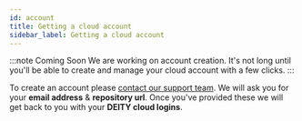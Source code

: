 ```yaml
---
id: account
title: Getting a cloud account
sidebar_label: Getting a cloud account
---
```


:::note Coming Soon
We are working on account creation. It's not long until you'll be able to create and manage your cloud account with a few clicks.
:::

To create an account please <a href="https://deity.io/contact" target="_blank" rel="noreferrer noopener">contact our support team</a>. We will ask you for your **email address** &amp; **repository url**. Once you've provided these we will get back to you with your **DEITY cloud logins**.
